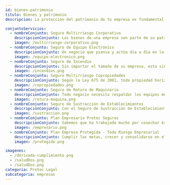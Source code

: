 ```yaml
---
id: bienes-patrimonio
titulo: Bienes y patrimonio
descripcion: La protección del patrimonio de tu empresa es fundamental para asegurar su continuidad y crecimiento. Nuestras pólizas para bienes y patrimonio están diseñadas para cubrir tus activos más importantes, como instalaciones físicas, mobiliario, equipos tecnológicos y maquinaria, ante riesgos como incendios, explosiones, robos, daños por agua y desastres naturales. Además, ofrecemos coberturas personalizables para que puedas adaptarlas a las necesidades específicas de tu empresa, sin importar su tamaño o sector. Nuestro objetivo es minimizar el impacto financiero de cualquier eventualidad, permitiéndote enfocarte en lo más importante el desarrollo de tu negocio.

conjuntoServicios:
  - nombreConjunto: Seguro Multirriesgo Corporativo
    descripcionConjunto: ​Los bienes de una empresa son parte de su patrimonio. Estos son esenciales para la realización de sus actividades productivas, por lo que gestionar los riesgos que pueden afectarlos no da espera. Con el Seguro Multirriesgo Corporativo Protec Seguros le ayudamos a brindarle tranquilidad a sus empleados, clientes y proveedores. Su negocio obtendrá el mejor respaldo en situaciones que podrían afectar su funcionamiento, como el hurto, los daños que generen fenómenos geológicos y climáticos, entre otras. Invertir en la protección de Seguros Protec Seguros es fortalecer la permanencia de su empresa en el tiempo​​. ¡Permítanos asesorarlo!​
    imagen: /multirriesgo-corporativo.png
  - nombreConjunto: Seguro de Equipo Electrónico​
    descripcionConjunto: Un negocio que piensa y actúa día a día en la búsqueda de mejorar la calidad de sus servicios, tiene en cuenta la protección de sus equipos electrónicos. Su empresa debe tener siempre presente la importancia de estos a la hora de desarrollar sus actividades y lograr sus metas y ​objetivos. Estos implementos, en conjunto con la mano de obra, son la base del éxito de su gestión. El Seguro de Equipo Electrónico Protec Seguros respalda errores humanos y situaciones que perjudican el adecuado funcionamiento de los elementos electrónicos de su organización. Cuide su patrimonio invirtiendo en su protección.
    imagen: /equipo-electronico.png
  - nombreConjunto: Seguro de Incendio
    descripcionConjunto: Sin importar el tamaño de su empresa, esta siempre estará expuesta a una serie de riesgos que pueden afectar su patrimonio. Ante estos imprevistos cuente con el respaldo de Protec Seguros para garantizar su tranquilidad. Este seguro cubre los daños materiales que sufran los bienes de su organización, como edificios, mercancías y maquinarias, y la pérdida de ingresos por eventos accidentales como incendio, vientos fuertes, huracán, inundación, entre otros, ocurridos en el desarrollo de sus actividades productivas.
    imagen: /incendios.png
  - nombreConjunto: Seguro Multirriesgo Copropiedades
    descripcionConjunto: Según la Ley 675 de 2001, toda propiedad horizontal, es decir perteneciente a dos o más dueños, está en la responsabilidad de adquirir un seguro que ampare los bienes comunes de riesgos como incendio, terremoto u otros sucesos que perjudiquen la estabilidad y tranquilidad de quienes ocupan temporal o permanentemente el inmueble. Proteger las copropiedades comerciales o industriales, y sus zonas comunes, es muy fácil con el Seguro Multirriesgo Copropiedades Protec Seguros. Olvídese de las preocupaciones que puede ocasionarle como copropietario o administrador el enfrentarse de forma imprevista a daños materiales. Su patrimonio queda en las mejores manos con nosotros. ¡No espere para asegurar su copropiedad e invertir 100 % en su seguridad!
    imagen: /copropiedades.png
  - nombreConjunto: Seguro de Rotura de Maquinaria
    descripcionConjunto: Todo negocio necesita respaldar los equipos mecánicos con los que labora para llevar a cabo con éxito sus proyectos, ahorrar costos y disminuir incomodidades por daños. La maquinaria con que su empresa desarrolla sus actividades es un factor importante que determina la calidad de su trabajo, el tiempo en el que lo lleva a cabo, las labores de sus empleados y el cumplimiento de los compromisos que adquiera con sus clientes. En Seguros Protec Seguros pensamos que anticiparse a los inconvenientes es una jugada inteligente. Los accidentes a causa de cargas eléctricas, explosiones, cortocircuitos, tempestades y otros eventos no se pueden predecir, así que le ofrecemos nuestro Seguro de Rotura de Maquinaria como una alternativa estratégica para que esté protegido. Este le permitirá reparar o comprar nuevas máquinas, instalaciones y equipos mecánicos frente a los daños o pérdidas que estos puedan sufrir. Es tiempo de que tome las mejores decisiones contar con el respaldo incondicional de Protec Seguros es una de ellas.
    imagen: /rotura-maquina.png
  - nombreConjunto: Seguro de Sustracción de Establecimientos​​
    descripcionConjunto: Con el Seguro de Sustracción de Establecimientos Protec Seguros, el patrimonio de su empresa está en las mejores manos. Imagine que los objetos que tiene en sus instalaciones son robados. No contar con nuestro respaldo le implicaría hacer una gran inversión para reponerlos; el costo podría poner en riesgo la continuidad de su negocio. Es ahí cuando la intervención de Seguros Protec Seguros es esencial porque lo indemnizamos para que recupere lo que haya perdido o sufrido daños. Tome hoy la decisión de actuar en pro de su bienestar y el de su organización. ¡Permítanos asesorarlo!
    imagen: /sustraccion.png
  - nombreConjunto: Plan Empresario Protec Seguros
    descripcionConjunto: Sabemos que ha trabajado mucho por cosechar éxitos en su empresa. No es fácil consolidar patrimonio y contar con numerosas responsabilidades todos los días. ¿Ha pensado en los riesgos que pueden afectar sus planes y los de su negocio? Todas las empresas cuentan con ellos e incluso las más pequeñas deben tenerlos en cuenta en el desarrollo de su actividad. Cederle la gestión de sus riesgos a​ Protec Seguros, que tiene más de 70 años de experiencia en el sector asegurador, es la mejor decisión para su tranquilidad. Lo acompañaremos en el camino hacia la competitividad y sostenibilidad de su empresa con la solución Plan Empresario Protec Seguros, que le brindará respaldo económico de acuerdo a la protección que necesite su empresa.
    imagen: /empresario.png
  - nombreConjunto: Plan Empresa Protegida - Todo Riesgo Empresarial​
    descripcionConjunto: Cumplir las metas, crecer y consolidarse en el mercado, estos pueden ser algunos de los retos más importantes de su empresa. Así como es esencial alinear las acciones de todas las áreas y trabajar arduamente para alcanzar los propósitos, también es importante tener respaldo para afrontar las dificultades que se presentan en el camino. El Plan Empresa Protegida - Todo Riesgo Empresarial es la solución que le permite escoger las protecciones que realmente necesita en su organización. Creemos que esta es la mejor manera de mostrarle que hacemos todo para cuidar su patrimonio brindándole más opciones para su tranquilidad.
    imagen: /protegido.png

imagenes:
  - /derivada-cumplimiento.png
  - /saludDos.png
  - /saludDos.png
categoria: Protec Legal
subcategoria: empresas
---
```

